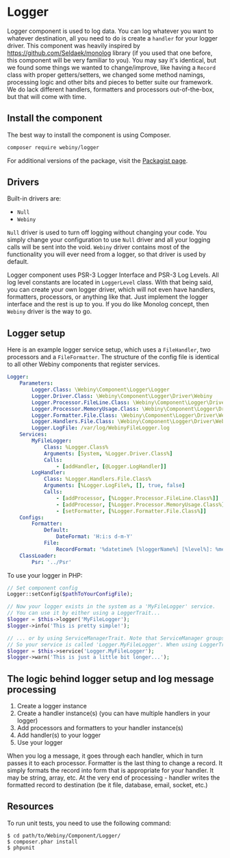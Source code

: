 Logger
======

Logger component is used to log data. You can log whatever you want to whatever destination, all you need to do is create a `handler` for your logger driver.
This component was heavily inspired by https://github.com/Seldaek/monolog library (if you used that one before, this component will be very familiar to you).
You may say it's identical, but we found some things we wanted to change/improve, like having a `Record` class with proper getters/setters,
we changed some method namings, processing logic and other bits and pieces to better suite our framework.
We do lack different handlers, formatters and processors out-of-the-box, but that will come with time.

Install the component
---------------------
The best way to install the component is using Composer.

```bash
composer require webiny/logger
```
For additional versions of the package, visit the [Packagist page](https://packagist.org/packages/webiny/logger).

## Drivers
Built-in drivers are:
- `Null`
- `Webiny`

`Null` driver is used to turn off logging without changing your code. You simply change your configuration to use `Null` driver and all your logging calls will be sent into the void.
`Webiny` driver contains most of the functionality you will ever need from a logger, so that driver is used by default.

Logger component uses PSR-3 Logger Interface and PSR-3 Log Levels. All log level constants are located in `LoggerLevel` class.
With that being said, you can create your own logger driver, which will not even have handlers, formatters, processors, or anything like that.
Just implement the logger interface and the rest is up to you. If you do like Monolog concept, then `Webiny` driver is the way to go.

## Logger setup
Here is an example logger service setup, which uses a `FileHandler`, two processors and a `FileFormatter`.
The structure of the config file is identical to all other Webiny components that register services.

```yaml
Logger:
    Parameters:
        Logger.Class: \Webiny\Component\Logger\Logger
        Logger.Driver.Class: \Webiny\Component\Logger\Driver\Webiny
        Logger.Processor.FileLine.Class: \Webiny\Component\Logger\Driver\Webiny\Processor\FileLineProcessor
        Logger.Processor.MemoryUsage.Class: \Webiny\Component\Logger\Driver\Webiny\Processor\MemoryUsageProcessor
        Logger.Formatter.File.Class: \Webiny\Component\Logger\Driver\Webiny\Formatter\FileFormatter
        Logger.Handlers.File.Class: \Webiny\Component\Logger\Driver\Webiny\Handler\FileHandler
        Logger.LogFile: /var/log/WebinyFileLogger.log
    Services:
        MyFileLogger:
            Class: %Logger.Class%
            Arguments: [System, %Logger.Driver.Class%]
            Calls:
                - [addHandler, [@Logger.LogHandler]]
        LogHandler:
            Class: %Logger.Handlers.File.Class%
            Arguments: [%Logger.LogFile%, [], true, false]
            Calls:
                - [addProcessor, [%Logger.Processor.FileLine.Class%]]
                - [addProcessor, [%Logger.Processor.MemoryUsage.Class%]]
                - [setFormatter, [%Logger.Formatter.File.Class%]]
    Configs:
        Formatter:
            Default:
                DateFormat: 'H:i:s d-m-Y'
            File:
                RecordFormat: '%datetime% [%loggerName%] [%level%]: %message%\nContext: %context%\nExtra: %extra%\n\n'
    ClassLoader:
        Psr: '../Psr'
```

To use your logger in PHP:

```php
// Set component config
Logger::setConfig($pathToYourConfigFile);

// Now your logger exists in the system as a 'MyFileLogger' service.
// You can use it by either using a LoggerTrait...
$logger = $this->logger('MyFileLogger');
$logger->info('This is pretty simple!');

// ... or by using ServiceManagerTrait. Note that ServiceManager groups services by component
// So your service is called 'Logger.MyFileLogger'. When using LoggerTrait, it appends the service group for you.
$logger = $this->service('Logger.MyFileLogger');
$logger->warn('This is just a little bit longer...');
```

## The logic behind logger setup and log message processing
1. Create a logger instance
2. Create a handler instance(s) (you can have multiple handlers in your logger)
3. Add processors and formatters to your handler instance(s)
4. Add handler(s) to your logger
5. Use your logger

When you log a message, it goes through each handler, which in turn passes it to each processor. Formatter is the last thing to change a record.
It simply formats the record into form that is appropriate for your handler. It may be string, array, etc.
At the very end of processing - handler writes the formatted record to destination (be it file, database, email, socket, etc.)

Resources
---------

To run unit tests, you need to use the following command:

    $ cd path/to/Webiny/Component/Logger/
    $ composer.phar install
    $ phpunit